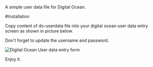 A simple user data file for Digital Ocean.

#Installation

Copy content of do-userdata file into your digital ocean user data entry screen as shown in picture below.

Don't forget to update the username and password.

![Digital Ocean User data entry form](https://github.com/sjoulaei/do-userdata/images/do-userdata-form.png)

Enjoy it.

